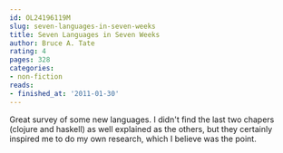 ```yaml
---
id: OL24196119M
slug: seven-languages-in-seven-weeks
title: Seven Languages in Seven Weeks
author: Bruce A. Tate
rating: 4
pages: 328
categories:
- non-fiction
reads:
- finished_at: '2011-01-30'
---
```

Great survey of some new languages. I didn't find the last two chapers (clojure and haskell) as well explained as the others, but they certainly inspired me to do my own research, which I believe was the point.
